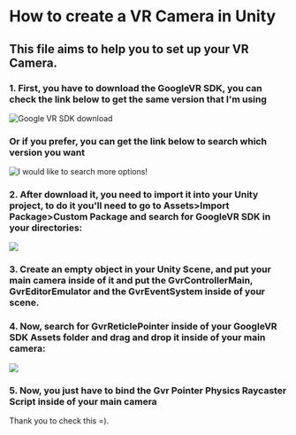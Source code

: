 # How to create a VR Camera in Unity 

## This file aims to help you to set up your VR Camera.


### 1. First, you have to download the GoogleVR SDK, you can check the link below to get the same version that I'm using

![Google VR SDK download](https://github.com/googlevr/gvr-unity-sdk/releases/download/v1.130.1/GoogleVRForUnity_1.130.1.unitypackage)

### Or if you prefer, you can get the link below to search which version you want

![I would like to search more options!](https://github.com/googlevr/gvr-unity-sdk/releases)


### 2. After download it, you need to import it into your Unity project, to do it you'll need to go to Assets>Import Package>Custom Package and search for GoogleVR SDK in your directories:

![](https://i.imgur.com/1LbtY7b.png)

### 3. Create an empty object in your Unity Scene, and put your main camera inside of it and put the GvrControllerMain, GvrEditorEmulator and the GvrEventSystem inside of your scene.

### 4. Now, search for GvrReticlePointer inside of your GoogleVR SDK Assets folder and drag and drop it inside of your main camera:

![](https://i.imgur.com/Fj2NssW.png)

### 5. Now, you just have to bind the Gvr Pointer Physics Raycaster Script inside of your main camera



Thank you to check this =).
